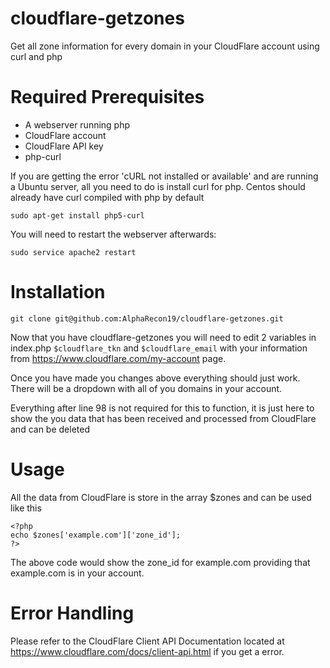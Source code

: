 cloudflare-getzones
===================

Get all zone information for every domain in your CloudFlare account using curl and php

Required Prerequisites
===================
* A webserver running php
* CloudFlare account
* CloudFlare API key
* php-curl

If you are getting the error 'cURL not installed or available' and are running a Ubuntu server, all you need to do is install curl for php. Centos should already have curl compiled with php by default

    sudo apt-get install php5-curl
 
You will need to restart the webserver afterwards:

    sudo service apache2 restart

Installation
===================

    git clone git@github.com:AlphaRecon19/cloudflare-getzones.git

Now that you have cloudflare-getzones you will need to edit 2 variables in index.php `$cloudflare_tkn` and `$cloudflare_email` with your information from https://www.cloudflare.com/my-account page.

Once you have made you changes above everything should just work. There will be a dropdown with all of you domains in your account.

Everything after line 98 is not required for this to function, it is just here to show the you data that has been received and processed from CloudFlare and can be deleted

Usage
===================

All the data from CloudFlare is store in the array $zones and can be used like this

    <?php
    echo $zones['example.com']['zone_id'];
    ?>

The above code would show the zone_id for example.com providing that example.com is in your account.

Error Handling
===================
Please refer to the CloudFlare Client API Documentation located at https://www.cloudflare.com/docs/client-api.html if you get a error.

